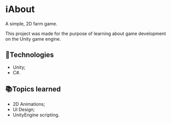 # ℹ️About

A simple, 2D farm game.

This project was made for the purpose of learning about game development on the Unity game engine.

## 🧰Technologies
- Unity;
- C#.

## 📚Topics learned
- 2D Animations;
- UI Design;
- UnityEngine scripting.
